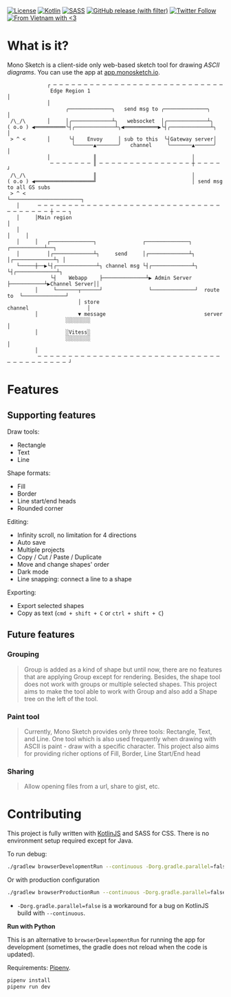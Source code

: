 [![License](https://img.shields.io/badge/License-Apache_2.0-blue.svg)][apache2.0]
[![Kotlin](https://img.shields.io/badge/kotlin-%237F52FF.svg?style=flat&logo=kotlin&logoColor=white)][KotlinJS] 
[![SASS](https://img.shields.io/badge/SASS-hotpink.svg?style=flat&logo=SASS&logoColor=white)][sass]
[![GitHub release (with filter)](https://img.shields.io/github/v/release/tuanchauict/monosketch)](https://github.com/tuanchauict/MonoSketch/releases)
[![Twitter Follow](https://img.shields.io/twitter/follow/MonoSketchApp)](https://twitter.com/MonoSketchApp)
[![From Vietnam with <3](https://raw.githubusercontent.com/webuild-community/badge/master/svg/love.svg)](https://webuild.community)



# What is it?

Mono Sketch is a client-side only web-based sketch tool for drawing *ASCII diagrams*. You can use
the app at [app.monosketch.io][app].

```
             ┌ ─ ─ ─ ─ ─ ─ ─ ─ ─ ─ ─ ─ ─ ─ ─ ─ ─ ─ ─ ─ ─ ─ ─ ─ ─ ─ ─ ─
              Edge Region 1                                           │
             │
                   ╭──────────────╮   send msg to ╭──────────────╮    │
 /\_/\       │     │╭─────────────┴╮   websocket  │╭─────────────┴╮
( o.o ) ◀══════════╰┤╭─────────────┴╮◀═══════════▶╰┤╭─────────────┴╮  │
 > ^ <       │      ╰┤    Envoy     │ sub to this  ╰┤Gateway server│
                     ╰──────▲───────╯   channel     ╰───────▲──────╯  │
             │              ║                               │
              ─ ─ ─ ─ ─ ─ ─ ║ ─ ─ ─ ─ ─ ─ ─ ─ ─ ─ ─ ─ ─ ─ ─ ┼ ─ ─ ─ ─ ┘
 /\_/\                      ║                               │
( o.o ) ◀═══════════════════╝                               │ send msg to all GS subs
 > ^ <                                                      └───────────────────────┐
   │      ─ ─ ─ ─ ─ ─ ─ ─ ─ ─ ─ ─ ─ ─ ─ ─ ─ ─ ─ ─ ─ ─ ─ ─ ─ ─ ─ ─ ─ ─ ─ ─ ─ ─ ─ ─ ─ ┼ ─ ─ ┐
   │     │Main region                                                               │
   │                                                                                │     │
   │     │   ┌──────────────┐               ┌──────────────┐            ┌───────────┴──┐
   │         │┌─────────────┴┐     send     │┌─────────────┴┐           │┌─────────────┴┐ │
   └─────┼──▶└┤┌─────────────┴┐ channel msg └┤┌─────────────┴┐          └┤┌─────────────┴┐
              └┤    Webapp    ├──────────────┴▶ Admin Server ├───────────┴▶Channel Server││
         │     └───────┬──────┘               └──────────────┘  route to  └──────────────┘
                       │ store                                  channel                   │
         │             ▼ message                                server
                   ░░░░░░░░                                                               │
         │         ░Vitess░
                   ░░░░░░░░                                                               │
         │
          ─ ─ ─ ─ ─ ─ ─ ─ ─ ─ ─ ─ ─ ─ ─ ─ ─ ─ ─ ─ ─ ─ ─ ─ ─ ─ ─ ─ ─ ─ ─ ─ ─ ─ ─ ─ ─ ─ ─ ─ ┘
```

# Features

## Supporting features

Draw tools:

- Rectangle
- Text
- Line

Shape formats:

- Fill
- Border
- Line start/end heads
- Rounded corner

Editing:

- Infinity scroll, no limitation for 4 directions
- Auto save
- Multiple projects
- Copy / Cut / Paste / Duplicate
- Move and change shapes' order
- Dark mode
- Line snapping: connect a line to a shape

Exporting:

- Export selected shapes
- Copy as text (`cmd + shift + C` or `ctrl + shift + C`)

## Future features

### Grouping

> Group is added as a kind of shape but until now, there are no features that are applying Group
> except for rendering. Besides, the shape tool does not work with groups or multiple selected
> shapes. This project aims to make the tool able to work with Group and also add a Shape tree on
> the left of the tool.

### Paint tool

> Currently, Mono Sketch provides only three tools: Rectangle, Text, and Line. One tool which is also
> used frequently when drawing with ASCII is paint - draw with a specific character. This project
> also aims for providing richer options of Fill, Border, Line Start/End head

### Sharing

> Allow opening files from a url, share to gist, etc.

# Contributing

This project is fully written with [KotlinJS] and SASS
for CSS. There is no environment setup required except for Java.

To run debug:

```bash
./gradlew browserDevelopmentRun --continuous -Dorg.gradle.parallel=false
```

Or with production configuration

```bash
./gradlew browserProductionRun --continuous -Dorg.gradle.parallel=false
```

* `-Dorg.gradle.parallel=false` is a workaround for a bug on KotlinJS build with `--continuous`.

**Run with Python**

This is an alternative to `browserDevelopmentRun` for running the app for development (sometimes,
the gradle does not reload when the code is updated).

Requirements: [Pipenv].

```bash
pipenv install
pipenv run dev
```

[apache2.0]: https://opensource.org/licenses/Apache-2.0

[app]: https://app.monosketch.io/

[KotlinJS]: https://kotlinlang.org/docs/js-overview.html

[Pipenv]: https://pipenv.pypa.io/en/latest/

[sass]: https://sass-lang.com/
